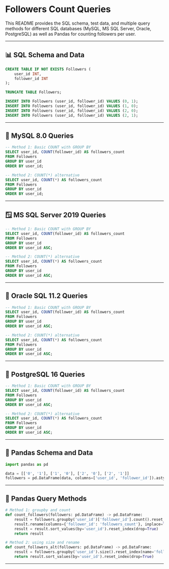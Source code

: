 # Followers Count Queries

This README provides the SQL schema, test data, and multiple query methods for different SQL databases (MySQL, MS SQL Server, Oracle, PostgreSQL) as well as Pandas for counting followers per user.

---

## 📊 SQL Schema and Data

```sql
CREATE TABLE IF NOT EXISTS Followers (
    user_id INT,
    follower_id INT
);

TRUNCATE TABLE Followers;

INSERT INTO Followers (user_id, follower_id) VALUES (0, 1);
INSERT INTO Followers (user_id, follower_id) VALUES (1, 0);
INSERT INTO Followers (user_id, follower_id) VALUES (2, 0);
INSERT INTO Followers (user_id, follower_id) VALUES (2, 1);
```

---

## 🐬 MySQL 8.0 Queries

```sql
-- Method 1: Basic COUNT with GROUP BY
SELECT user_id, COUNT(follower_id) AS followers_count
FROM Followers
GROUP BY user_id
ORDER BY user_id;

-- Method 2: COUNT(*) alternative
SELECT user_id, COUNT(*) AS followers_count
FROM Followers
GROUP BY user_id
ORDER BY user_id;
```

---

## 🪟 MS SQL Server 2019 Queries

```sql
-- Method 1: Basic COUNT with GROUP BY
SELECT user_id, COUNT(follower_id) AS followers_count
FROM Followers
GROUP BY user_id
ORDER BY user_id ASC;

-- Method 2: COUNT(*) alternative
SELECT user_id, COUNT(*) AS followers_count
FROM Followers
GROUP BY user_id
ORDER BY user_id ASC;
```

---

## 🍊 Oracle SQL 11.2 Queries

```sql
-- Method 1: Basic COUNT with GROUP BY
SELECT user_id, COUNT(follower_id) AS followers_count
FROM Followers
GROUP BY user_id
ORDER BY user_id ASC;

-- Method 2: COUNT(*) alternative
SELECT user_id, COUNT(*) AS followers_count
FROM Followers
GROUP BY user_id
ORDER BY user_id ASC;
```

---

## 🐘 PostgreSQL 16 Queries

```sql
-- Method 1: Basic COUNT with GROUP BY
SELECT user_id, COUNT(follower_id) AS followers_count
FROM Followers
GROUP BY user_id
ORDER BY user_id ASC;

-- Method 2: COUNT(*) alternative
SELECT user_id, COUNT(*) AS followers_count
FROM Followers
GROUP BY user_id
ORDER BY user_id ASC;
```

---

## 🐼 Pandas Schema and Data

```python
import pandas as pd

data = [['0', '1'], ['1', '0'], ['2', '0'], ['2', '1']]
followers = pd.DataFrame(data, columns=['user_id', 'follower_id']).astype({'user_id':'Int64', 'follower_id':'Int64'})
```

---

## 🐼 Pandas Query Methods

```python
# Method 1: groupby and count
def count_followers(followers: pd.DataFrame) -> pd.DataFrame:
    result = followers.groupby('user_id')['follower_id'].count().reset_index()
    result.rename(columns={'follower_id': 'followers_count'}, inplace=True)
    result = result.sort_values(by='user_id').reset_index(drop=True)
    return result

# Method 2: using size and rename
def count_followers_alt(followers: pd.DataFrame) -> pd.DataFrame:
    result = followers.groupby('user_id').size().reset_index(name='followers_count')
    return result.sort_values(by='user_id').reset_index(drop=True)
```

---
